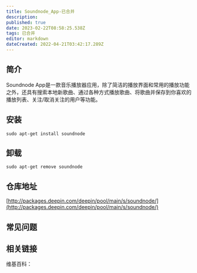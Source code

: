 ```yaml
---
title: Soundnode_App-已合并
description: 
published: true
date: 2023-02-22T08:58:25.538Z
tags: 已合并
editor: markdown
dateCreated: 2022-04-21T03:42:17.289Z
---
```


## 简介

Soundnode App是一款音乐播放器应用，除了简洁的播放界面和常用的播放功能之外，还具有搜索本地新歌曲、通过各种方式播放歌曲、将歌曲并保存到你喜欢的播放列表、关注/取消关注的用户等功能。

## 安装

`sudo apt-get install soundnode`

## 卸载

`sudo apt-get remove soundnode`

## 仓库地址

[http://packages.deepin.com/deepin/pool/main/s/soundnode/](http://packages.deepin.com/deepin/pool/main/s/soundnode/)

## 常见问题

## 相关链接

维基百科：
